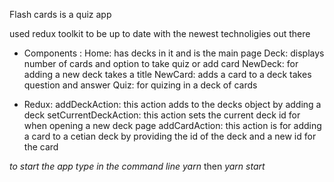 Flash cards is a quiz app


used redux toolkit to be up to date with the newest technoligies out there 

-   Components :
        Home:
            has decks in it and is the main page 
        Deck:
            displays number of cards and option to take quiz or add card
        NewDeck:
            for adding a new deck takes a title 
        NewCard:
            adds a card to a deck takes question and answer
        Quiz:
            for quizing in a deck of cards 

-   Redux:
    addDeckAction:
        this action adds to the decks object by adding a deck
    setCurrentDeckAction: 
        this action sets the current deck id for when opening a new deck page
    addCardAction: 
        this action is for adding a card to a cetian deck by providing the id of the deck and a new id for the card

*to start the app type in the command line*
*yarn*
then
*yarn start*